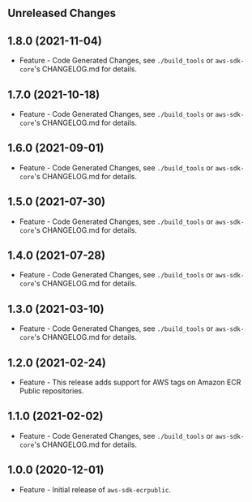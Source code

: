 Unreleased Changes
------------------

1.8.0 (2021-11-04)
------------------

* Feature - Code Generated Changes, see `./build_tools` or `aws-sdk-core`'s CHANGELOG.md for details.

1.7.0 (2021-10-18)
------------------

* Feature - Code Generated Changes, see `./build_tools` or `aws-sdk-core`'s CHANGELOG.md for details.

1.6.0 (2021-09-01)
------------------

* Feature - Code Generated Changes, see `./build_tools` or `aws-sdk-core`'s CHANGELOG.md for details.

1.5.0 (2021-07-30)
------------------

* Feature - Code Generated Changes, see `./build_tools` or `aws-sdk-core`'s CHANGELOG.md for details.

1.4.0 (2021-07-28)
------------------

* Feature - Code Generated Changes, see `./build_tools` or `aws-sdk-core`'s CHANGELOG.md for details.

1.3.0 (2021-03-10)
------------------

* Feature - Code Generated Changes, see `./build_tools` or `aws-sdk-core`'s CHANGELOG.md for details.

1.2.0 (2021-02-24)
------------------

* Feature - This release adds support for AWS tags on Amazon ECR Public repositories.

1.1.0 (2021-02-02)
------------------

* Feature - Code Generated Changes, see `./build_tools` or `aws-sdk-core`'s CHANGELOG.md for details.

1.0.0 (2020-12-01)
------------------

* Feature - Initial release of `aws-sdk-ecrpublic`.


